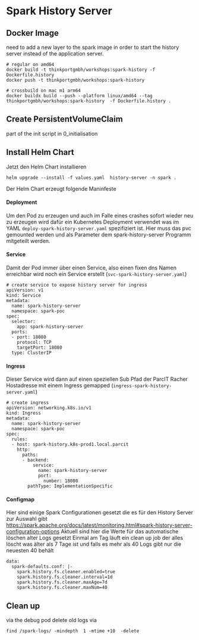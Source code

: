 # Spark History Server

## Docker Image

need to add a new layer to the spark image in order to start the history server instead of the application server.

```
# regular on amd64
docker build -t thinkportgmbh/workshops:spark-history -f Dockerfile.history
docker push -t thinkportgmbh/workshops:spark-history

# crossbuild on mac m1 arm64
docker buildx build --push --platform linux/amd64 --tag thinkportgmbh/workshops:spark-history  -f Dockerfile.history .
```

## Create PersistentVolumeClaim

part of the init script in 0_initialisation

## Install Helm Chart

Jetzt den Helm Chart installieren

```
helm upgrade --install -f values.yaml  history-server -n spark .
```

Der Helm Chart erzeugt folgende Maninfeste

#### Deployment

Um den Pod zu erzeugen und auch im Falle eines crashes sofort wieder neu zu erzeugen wird dafür ein Kubernetes Deployment verwendet was im YAML `deploy-spark-history-server.yaml` spezifiziert ist.
Hier muss das pvc gemounted werden und als Parameter dem spark-history-server Programm mitgeteilt werden.

#### Service

Damit der Pod immer über einen Service, also einen fixen dns Namen erreichbar wird noch ein Service erstellt (`svc-spark-history-server.yaml`)

```
# create service to expose history server for ingress
apiVersion: v1
kind: Service
metadata:
  name: spark-history-server
  namespace: spark-poc
spec:
  selector:
    app: spark-history-server
  ports:
  - port: 18080
    protocol: TCP
    targetPort: 18080
  type: ClusterIP
```

#### Ingress

Dieser Service wird dann auf einen speziellen Sub Pfad der ParcIT Racher Hostadresse mit einem Ingress gemapped (`ingress-spark-history-server.yaml`)

```
# create ingress
apiVersion: networking.k8s.io/v1
kind: Ingress
metadata:
  name: spark-history-server
  namespace: spark-poc
spec:
  rules:
  - host: spark-history.k8s-prod1.local.parcit
    http:
      paths:
      - backend:
          service:
            name: spark-history-server
            port:
              number: 18080
        pathType: ImplementationSpecific
```

#### Configmap

Hier sind einige Spark Configurationen gesetzt die es für den History Server zur Auswahl gibt
https://spark.apache.org/docs/latest/monitoring.html#spark-history-server-configuration-options
Aktuell sind hier die Werte für das automatische löschen alter Logs gesetzt
Einmal am Tag läuft ein clean up job der alles löscht was älter als 7 Tage ist und falls es mehr als 40 Logs gibt nur die neuesten 40 behält

```
data:
  spark-defaults.conf: |-
    spark.history.fs.cleaner.enabled=true
    spark.history.fs.cleaner.interval=1d
    spark.history.fs.cleaner.maxAge=7d
    spark.history.fs.cleaner.maxNum=40
```

## Clean up

via the debug pod delete old logs via

```
find /spark-logs/ -mindepth  1 -mtime +10  -delete
```
